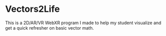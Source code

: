 # Vectors2Life
This is a 2D/AR/VR WebXR program I made to help my student visualize and get a quick refresher on basic vector math.

